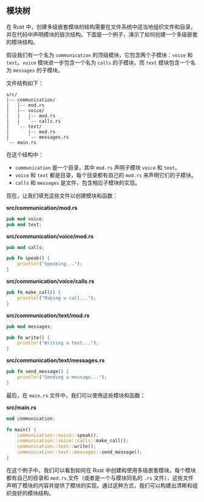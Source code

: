 ## 模块树

在 Rust 中，创建多级嵌套模块的结构需要在文件系统中适当地组织文件和目录，并在代码中声明模块的层次结构。下面是一个例子，演示了如何创建一个多级嵌套的模块结构。

假设我们有一个名为 `communication` 的顶级模块，它包含两个子模块：`voice` 和 `text`。`voice` 模块进一步包含一个名为 `calls` 的子模块，而 `text` 模块包含一个名为 `messages` 的子模块。

文件结构如下：

```
src/
|-- communication/
|   |-- mod.rs
|   |-- voice/
|   |   |-- mod.rs
|   |   `-- calls.rs
|   `-- text/
|       |-- mod.rs
|       `-- messages.rs
`-- main.rs
```

在这个结构中：

- `communication` 是一个目录，其中 `mod.rs` 声明子模块 `voice` 和 `text`。
- `voice` 和 `text` 都是目录，每个目录都有自己的 `mod.rs` 来声明它们的子模块。
- `calls` 和 `messages` 是文件，包含相应子模块的实现。

现在，让我们填充这些文件以创建模块和函数：

**src/communication/mod.rs**

```rust
pub mod voice;
pub mod text;
```

**src/communication/voice/mod.rs**

```rust
pub mod calls;

pub fn speak() {
    println!("Speaking...");
}
```

**src/communication/voice/calls.rs**

```rust
pub fn make_call() {
    println!("Making a call...");
}
```

**src/communication/text/mod.rs**

```rust
pub mod messages;

pub fn write() {
    println!("Writing a text...");
}
```

**src/communication/text/messages.rs**

```rust
pub fn send_message() {
    println!("Sending a message...");
}
```

最后，在 `main.rs` 文件中，我们可以使用这些模块和函数：

**src/main.rs**

```rust
mod communication;

fn main() {
    communication::voice::speak();
    communication::voice::calls::make_call();
    communication::text::write();
    communication::text::messages::send_message();
}
```

在这个例子中，我们可以看到如何在 Rust 中创建和使用多级嵌套模块。每个模块都有自己的目录和 `mod.rs` 文件（或者是一个与模块同名的 `.rs` 文件），这些文件声明了模块的内容并提供了模块的实现。通过这种方式，我们可以构建出清晰和组织良好的模块结构。
